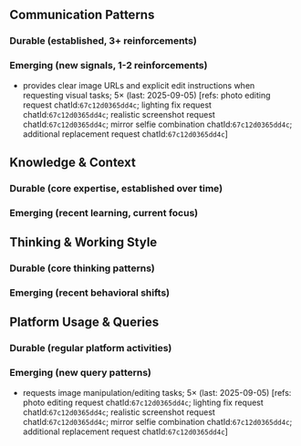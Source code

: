 ## Communication Patterns
### Durable (established, 3+ reinforcements)

### Emerging (new signals, 1-2 reinforcements)
- provides clear image URLs and explicit edit instructions when requesting visual tasks; 5× (last: 2025-09-05) [refs: photo editing request chatId:`67c12d0365dd4c`; lighting fix request chatId:`67c12d0365dd4c`; realistic screenshot request chatId:`67c12d0365dd4c`; mirror selfie combination chatId:`67c12d0365dd4c`; additional replacement request chatId:`67c12d0365dd4c`]

## Knowledge & Context
### Durable (core expertise, established over time)

### Emerging (recent learning, current focus)

## Thinking & Working Style
### Durable (core thinking patterns)

### Emerging (recent behavioral shifts)

## Platform Usage & Queries
### Durable (regular platform activities)

### Emerging (new query patterns)
- requests image manipulation/editing tasks; 5× (last: 2025-09-05) [refs: photo editing request chatId:`67c12d0365dd4c`; lighting fix request chatId:`67c12d0365dd4c`; realistic screenshot request chatId:`67c12d0365dd4c`; mirror selfie combination chatId:`67c12d0365dd4c`; additional replacement request chatId:`67c12d0365dd4c`]